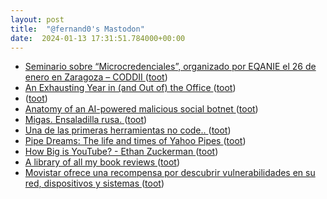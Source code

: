 ```yaml
---
layout: post
title:  "@fernand0's Mastodon"
date:  2024-01-13 17:31:51.784000+00:00
---
```

*  [Seminario sobre “Microcredenciales”, organizado por EQANIE el 26 de enero en Zaragoza – CODDII ](https://coddii.org/seminario-sobre-microcredenciales-organizado-por-eqanie-el-26-de-enero-en-zaragoz) ([toot](https://mastodon.social/@fernand0/111749831837875229))
*  [An Exhausting Year in (and Out of) the Office ](https://www.newyorker.com/culture/2023-in-review/an-exhausting-year-in-and-out-of-the-offic) ([toot](https://mastodon.social/@fernand0/111749669638981852))
*  [ ](https://paquita.masto.host/@manu) ([toot](https://mastodon.social/@fernand0/111749521768180175))
*  [Anatomy of an AI-powered malicious social botnet ](https://arxiv.org/abs/2307.1633) ([toot](https://mastodon.social/@fernand0/111749485748756324))
*  [Migas. Ensaladilla rusa. ](https://avecesunafoto.wordpress.com/2024/01/13/migas-ensaladilla-rusa) ([toot](https://mastodon.social/@fernand0/111749482372575894))
*  [Una de las primeras herramientas no code.. ](https://mastodon.social/@fernand0/111749461166923692) ([toot](https://mastodon.social/@fernand0/111749461166923692))
*  [Pipe Dreams: The life and times of Yahoo Pipes ](https://retool.com/pipe) ([toot](https://mastodon.social/@fernand0/111749434779633634))
*  [How Big is YouTube? - Ethan Zuckerman ](https://ethanzuckerman.com/2023/12/22/how-big-is-youtube) ([toot](https://mastodon.social/@fernand0/111749304310949973))
*  [A library of all my book reviews ](https://shkspr.mobi/blog/2023/12/a-library-of-all-my-book-reviews) ([toot](https://mastodon.social/@fernand0/111749202173088860))
*  [Movistar ofrece una recompensa por descubrir vulnerabilidades en su red, dispositivos y sistemas ](https://blog.elhacker.net/2024/01/movistar-ofrece-una-recompensa-por-descubrir-vulnerabilidades-red-sistemas-dispositivos.htm) ([toot](https://mastodon.social/@fernand0/111749143568438396))
